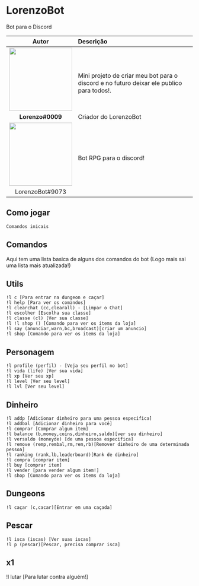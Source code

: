 

# LorenzoBot
Bot para o Discord

| Autor | Descrição|
| :---: | :--- |
| <img class="imagem-1" src="https://anima-uploads.s3.amazonaws.com/projects/5fa84e566b2b519f9b204afe/releases/5fa84e5ee06687ac30fba9d7/img/imagem-1@1x.png" width="170"> |<br> Mini projeto de criar meu bot para o discord e no futuro deixar ele publico para todos!.<br>|
**Lorenzo#0009**| Criador do LorenzoBot
| <img class="imagem-1" src="https://cdn.discordapp.com/attachments/774075777850540079/774075845143691274/download_14_1.png" width="170">|<br> Bot RPG para o discord!
|LorenzoBot#9073|
## Como jogar

``` Comandos inicais ```

## Comandos

Aqui tem uma lista basica de alguns dos comandos do bot (Logo mais sai uma lista mais atualizada!)


## Utils
``` 
!l c [Para entrar na dungeon e caçar]
!l help [Para ver os comandos]
!l clearchat (cc,clearall) - [Limpar o Chat]
!l escolher [Escolha sua classe]
!l classe (cl) [Ver sua classe]
!l !l shop () [Comando para ver os items da loja]
!l say (anunciar,warn,bc,broadcast)[criar um anuncio]
!l shop [Comando para ver os items da loja]

``` 
## Personagem
``` 
!l profile (perfil) - [Veja seu perfil no bot]
!l vida (life) [Ver sua vida]
!l xp [Ver seu xp]
!l level [Ver seu level]
!l lvl [Ver seu level]

``` 
## Dinheiro
``` 
!l addp [Adicionar dinheiro para uma pessoa especifica]
!l addbal [Adicionar dinheiro para você]
!l comprar [Comprar algum item]
!l balance (b,money,coins,dinheiro,saldo)[ver seu dinheiro]
!l versaldo (moneyde) [de uma pessoa especifica]
!l remove (remp,rembal,rm,rem,rb)[Remover dinheiro de uma determinada pessoa]
!l ranking (rank,lb,leaderboard)[Rank de dinheiro]
!l compra [comprar item]
!l buy [comprar item]
!l vender [para vender algum item!]
!l shop [Comando para ver os items da loja]

``` 

## Dungeons
``` 
!l caçar (c,cacar)[Entrar em uma caçada]
``` 
## Pescar 
``` 
!l isca (iscas) [Ver suas iscas]
!l p (pescar)[Pescar, precisa comprar isca]
``` 
## x1

!l lutar [Para lutar contra alguém!]
```
